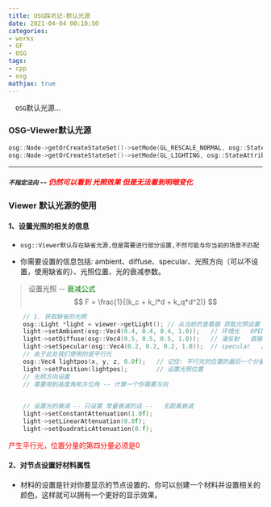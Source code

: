 ```yaml
---
title: OSG踩坑记-默认光源
date: 2021-04-04 00:10:50
categories:
- works
- GF
- OSG
tags:
- cpp
- osg
mathjax: true
---
```


<p>
&ensp;&ensp;<code>OSG</code>默认光源...
</p>

<!-- more -->

### OSG-Viewer默认光源

```C++
osg::Node->getOrCreateStateSet()->setMode(GL_RESCALE_NORMAL, osg::StateAttribute::ON);    // 法线随着模型大小变化而变化。
osg::Node->getOrCreateStateSet()->setMode(GL_LIGHTING, osg::StateAttribute::OFF | osg::StateAttribute::OVERRIDE); // 关闭节点光源 并遵从父节点的光照设置
```

---

##### `不指定法向` -- <font color=red>仍然可以看到 光照效果 但是无法看到明暗变化 </font> 

### Viewer 默认光源的使用

#### 1、设置光照的相关的信息 

- `osg::Viewer默认存在缺省光源,但是需要进行部分设置,不然可能与你当前的场景不匹配`

- 你需要设置的信息包括: ambient、diffuse、specular、光照方向（可以不设置，使用缺省的）、光照位置、光的衰减参数。

> 设置光照  -- <font color=Green>衰减公式</font>
> $$
> F = \frac{1}{(k_c + k_l*d + k_q*d^2)}
> $$
>

```C++ 
	// 1. 获取缺省的光照
	osg::Light *light = viewer->getLight(); // 从当前的查看器 获取光照设置 
	light->setAmbient(osg::Vec4(0.4, 0.4, 0.4, 1.0));   // 环境光   OPENGL的默认值是 osg::Vec3(0.2,0.2,0.2);
	light->setDiffuse(osg::Vec4(0.5, 0.5, 0.5, 1.0));   // 漫反射   直接来源于光源
	light->setSpecular(osg::Vec4(0.2, 0.2, 0.2, 1.0));  // specular   高光 此处给的很低  
	// 由于此处我们使用的是平行光
	osg::Vec4 lightpos(x, y, z, 0.0f);   // 记住: 平行光的位置的最后一个分量必须是 0 
	light->setPosition(lightpos);        // 设置光照位置 
	// 光照方向设置
	// 需要用到高度角和方位角 -- 计算一个你需要方向 
	

	// 设置光的衰减 -- 只设置 常量衰减的话 --   无距离衰减
	light->setConstantAttenuation(1.0f);
	light->setLinearAttenuation(0.0f);
	light->setQuadraticAttenuation(0.f);
```

<font color=red> 产生平行光，位置分量的第四分量必须是0 </font>

#### 2、对节点设置好材料属性

- 材料的设置是针对你要显示的节点设置的、你可以创建一个材料并设置相关的颜色，这样就可以拥有一个更好的显示效果。